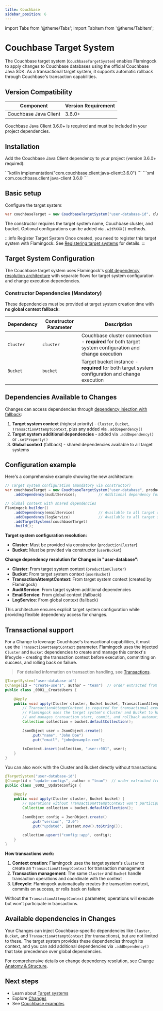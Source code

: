 ```yaml
---
title: Couchbase
sidebar_position: 6
---
```

import Tabs from '@theme/Tabs';
import TabItem from '@theme/TabItem';

# Couchbase Target System

The Couchbase target system (`CouchbaseTargetSystem`) enables Flamingock to apply changes to Couchbase databases using the official Couchbase Java SDK. As a transactional target system, it supports automatic rollback through Couchbase's transaction capabilities.

## Version Compatibility

| Component | Version Requirement |
|-----------|-------------------|
| Couchbase Java Client | 3.6.0+ |

Couchbase Java Client 3.6.0+ is required and must be included in your project dependencies.

## Installation

Add the Couchbase Java Client dependency to your project (version 3.6.0+ required):

<Tabs groupId="gradle_maven">
  <TabItem value="gradle" label="Gradle" default>
```kotlin
implementation("com.couchbase.client:java-client:3.6.0")
```
  </TabItem>
  <TabItem value="maven" label="Maven">
```xml
<dependency>
    <groupId>com.couchbase.client</groupId>
    <artifactId>java-client</artifactId>
    <version>3.6.0</version> <!-- 3.6.0+ supported -->
</dependency>
```
  </TabItem>
</Tabs>

## Basic setup

Configure the target system:

```java
var couchbaseTarget = new CouchbaseTargetSystem("user-database-id", cluster, bucket);
```

The constructor requires the target system name, Couchbase cluster, and bucket. Optional configurations can be added via `.withXXX()` methods.

:::info Register Target System
Once created, you need to register this target system with Flamingock. See [Registering target systems](introduction.md#registering-target-systems) for details.
:::

## Target System Configuration

The Couchbase target system uses Flamingock's [split dependency resolution architecture](introduction.md#dependency-injection) with separate flows for target system configuration and change execution dependencies.

### Constructor Dependencies (Mandatory)

These dependencies must be provided at target system creation time with **no global context fallback**:

| Dependency | Constructor Parameter | Description |
|------------|----------------------|-------------|
| `Cluster` | `cluster` | Couchbase cluster connection - **required** for both target system configuration and change execution |
| `Bucket` | `bucket` | Target bucket instance - **required** for both target system configuration and change execution |

## Dependencies Available to Changes

Changes can access dependencies through [dependency injection with fallback](../changes/anatomy-and-structure.md#method-parameters-and-dependency-injection):

1. **Target system context** (highest priority) - `Cluster`, `Bucket`, `TransactionAttemptContext`, plus any added via `.addDependency()`
2. **Target system additional dependencies** - added via `.addDependency()` or `.setProperty()`
3. **Global context** (fallback) - shared dependencies available to all target systems

## Configuration example

Here's a comprehensive example showing the new architecture:

```java
// Target system configuration (mandatory via constructor)
var couchbaseTarget = new CouchbaseTargetSystem("user-database", productionCluster, userBucket)
    .addDependency(auditService);          // Additional dependency for changes

// Global context with shared dependencies
Flamingock.builder()
    .addDependency(emailService)           // Available to all target systems
    .addDependency(logService)             // Available to all target systems
    .addTargetSystems(couchbaseTarget)
    .build();
```

**Target system configuration resolution:**
- **Cluster**: Must be provided via constructor (`productionCluster`)
- **Bucket**: Must be provided via constructor (`userBucket`)

**Change dependency resolution for Changes in "user-database":**
- **Cluster**: From target system context (`productionCluster`)
- **Bucket**: From target system context (`userBucket`)
- **TransactionAttemptContext**: From target system context (created by Flamingock)
- **AuditService**: From target system additional dependencies
- **EmailService**: From global context (fallback)
- **LogService**: From global context (fallback)

This architecture ensures explicit target system configuration while providing flexible dependency access for changes.

## Transactional support

For a Change to leverage Couchbase's transactional capabilities, it must use the `TransactionAttemptContext` parameter. Flamingock uses the injected `Cluster` and `Bucket` dependencies to create and manage this context's lifecycle - creating the transaction context before execution, committing on success, and rolling back on failure.

> For detailed information on transaction handling, see [Transactions](../changes/transactions.md).

```java
@TargetSystem("user-database-id")
@Change(id = "create-users", author = "team")  // order extracted from filename
public class _0001__CreateUsers {
    
    @Apply
    public void apply(Cluster cluster, Bucket bucket, TransactionAttemptContext txContext) {
        // TransactionAttemptContext is required for transactional execution
        // Flamingock uses the target system's Cluster and Bucket to handle transaction operations
        // and manages transaction start, commit, and rollback automatically
        Collection collection = bucket.defaultCollection();
        
        JsonObject user = JsonObject.create()
            .put("name", "John Doe")
            .put("email", "john@example.com");
            
        txContext.insert(collection, "user::001", user);
    }
}
```

You can also work with the Cluster and Bucket directly without transactions:

```java
@TargetSystem("user-database-id")
@Change(id = "update-configs", author = "team")  // order extracted from filename
public class _0002__UpdateConfigs {
    
    @Apply
    public void apply(Cluster cluster, Bucket bucket) {
        // Operations without TransactionAttemptContext won't participate in transactions
        Collection collection = bucket.defaultCollection();
        
        JsonObject config = JsonObject.create()
            .put("version", "2.0")
            .put("updated", Instant.now().toString());
            
        collection.upsert("config::app", config);
    }
}
```

**How transactions work:**
1. **Context creation**: Flamingock uses the target system's `Cluster` to create an `TransactionAttemptContext` for transaction management
2. **Transaction management**: The same `Cluster` and `Bucket` handle transaction operations and coordinate with the context
3. **Lifecycle**: Flamingock automatically creates the transaction context, commits on success, or rolls back on failure

Without the `TransactionAttemptContext` parameter, operations will execute but won't participate in transactions.

## Available dependencies in Changes

Your Changes can inject Couchbase-specific dependencies like `Cluster`, `Bucket`, and `TransactionAttemptContext` (for transactions), but are not limited to these. The target system provides these dependencies through its context, and you can add additional dependencies via `.addDependency()` that take precedence over global dependencies.

For comprehensive details on change dependency resolution, see [Change Anatomy & Structure](../changes/anatomy-and-structure.md).

## Next steps

- Learn about [Target systems](introduction.md)
- Explore [Changes](../changes/introduction.md)
- See [Couchbase examples](https://github.com/flamingock/flamingock-examples/tree/master/couchbase)